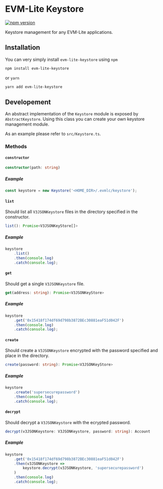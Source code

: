 # EVM-Lite Keystore

[![npm version](https://badge.fury.io/js/evm-lite-keystore.svg)](https://badge.fury.io/js/evm-lite-keystore)

Keystore management for any EVM-Lite applications.

## Installation

You can very simply install `evm-lite-keystore` using `npm`

```bash
npm install evm-lite-keystore
```

or `yarn`

```bash
yarn add evm-lite-keystore
```

## Developement

An abstract implementation of the `Keystore` module is exposed by `AbstractKeystore`. Using this class you can create your own keystore management module.

As an example please refer to `src/Keystore.ts`.

### Methods

#### `constructor`

```typescript
constructor(path: string)
```

##### Example

```typescript
const keystore = new Keystore('<HOME_DIR>/.evmlc/keystore');
```

#### `list`

Should list all `V3JSONKeystore` files in the directory specified in the constructor.

```typescript
list(): Promise<V3JSONKeyStore[]>
```

##### Example

```typescript
keystore
	.list()
	.then(console.log)
	.catch(console.log);
```

#### `get`

Should get a single `V3JSONKeystore` file.

```typescript
get(address: string): Promise<V3JSONKeyStore>
```

##### Example

```typescript
keystore
	.get('0x15418f174df69d798b3872BEc30881eaF51d042F')
	.then(console.log)
	.catch(console.log);
```

#### `create`

Should create a `V3JSONKeystore` encrypted with the password specified and place in the directory.

```typescript
create(password: string): Promise<V3JSONKeyStore>
```

##### Example

```typescript
keystore
	.create('supersecurepassword')
	.then(console.log)
	.catch(console.log);
```

#### `decrypt`

Should decrypt a `V3JSONKeystore` with the ecrypted password.

```typescript
decrypt(v3JSONKeystore: V3JSONKeystore, password: string): Account
```

##### Example

```typescript
keystore
	.get('0x15418f174df69d798b3872BEc30881eaF51d042F')
	.then(v3JSONKeystore =>
		keystore.decrypt(v3JSONKeystore, 'supersecurepassword')
	)
	.then(console.log)
	.catch(console.log);
```

<!--
- `create()` - create a single `V3JSONKeystore` file
- `update()` - update the password on a single `V3JSONKeystore` file
- `import()` - import a single `V3JSONKeystore` file
- `export()` - export a single `V3JSONKeystore` file -->
